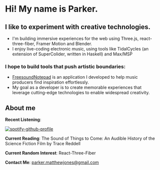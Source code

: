 # Hi!  My name is Parker.

## I like to experiment with creative technologies.
  * I'm building immersive experiences for the web using Three.js, react-three-fiber, Framer Motion and Blender.
  * I enjoy live-coding electronic music, using tools like TidalCycles (an extension of SuperColider, written in Haskell) and Max/MSP
 

### I hope to build tools that push artistic boundaries:
  * [FreesoundNotepad](https://parkermjones.github.io/Freesound-Notepad/) is an application I developed to help music producers find inspiration effortlessly.
  * My goal as a developer is to create memorable experiences that leverage cutting-edge technologies to enable widespread creativity.
  
## About me
**Recent Listening**: 

[![spotify-github-profile](https://spotify-github-profile.vercel.app/api/view?uid=sudaunt&cover_image=true&theme=novatorem)](https://spotify-github-profile.vercel.app/api/view?uid=sudaunt&redirect=true)

**Current Reading**: The Sound of Things to Come: An Audible History of the Science Fiction Film by Trace Reddell

**Current Random Interest**: React-Three-Fiber

**Contact Me**: parker.matthewjones@gmail.com
